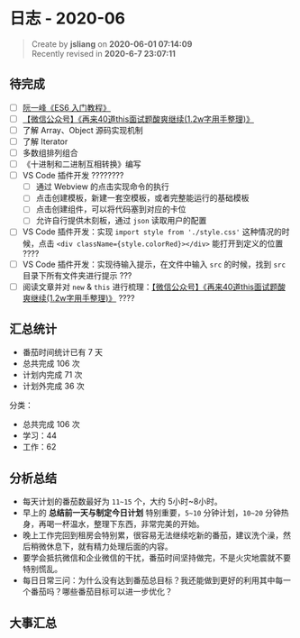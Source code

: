日志 - 2020-06
===

> Create by **jsliang** on **2020-06-01 07:14:09**  
> Recently revised in **2020-6-7 23:07:11**  

## 待完成

* [ ] [阮一峰《ES6 入门教程》](https://es6.ruanyifeng.com/)
* [ ] [【微信公众号】《再来40道this面试题酸爽继续(1.2w字用手整理)》](https://mp.weixin.qq.com/s/k8PngT7afosSxUJSECRtJA)
* [ ] 了解 Array、Object 源码实现机制
* [ ] 了解 Iterator
* [ ] 多数组排列组合
* [ ] 《十进制和二进制互相转换》编写
* [ ] VS Code 插件开发 ????????
  * [ ] 通过 Webview 的点击实现命令的执行
  * [ ] 点击创建模板，新建一套空模板，或者完整能运行的基础模板
  * [ ] 点击创建组件，可以将代码塞到对应的卡位
  * [ ] 允许自行提供木刻板，通过 `json` 读取用户的配置
* [ ] VS Code 插件开发：实现 `import style from './style.css'` 这种情况的时候，点击 `<div className={style.colorRed}></div>` 能打开到定义的位置 ????
* [ ] VS Code 插件开发：实现待输入提示，在文件中输入 `src` 的时候，找到 `src` 目录下所有文件夹进行提示 ???
* [ ] 阅读文章并对 `new` & `this` 进行梳理：[【微信公众号】《再来40道this面试题酸爽继续(1.2w字用手整理)》](https://mp.weixin.qq.com/s/k8PngT7afosSxUJSECRtJA) ????

## 汇总统计

* 番茄时间统计已有 7 天
* 总共完成 106 次
* 计划内完成 71 次
* 计划外完成 36 次

分类：

* 总共完成 106 次
* 学习：44
* 工作：62

## 分析总结

* 每天计划的番茄数最好为 `11~15` 个，大约 5小时~8小时。
* 早上的 **总结前一天与制定今日计划** 特别重要，`5~10` 分钟计划，`10~20` 分钟热身，再喝一杯温水，整理下东西，非常完美的开始。
* 晚上工作完回到租房会特别累，很容易无法继续吃新的番茄，建议洗个澡，然后稍微休息下，就有精力处理后面的内容。
* 要学会抵抗微信和企业微信的干扰，番茄时间坚持做完，不是火灾地震就不要特别慌乱。
* 每日日常三问：为什么没有达到番茄总目标？我还能做到更好的利用其中每一个番茄吗？哪些番茄目标可以进一步优化？

## 大事汇总
